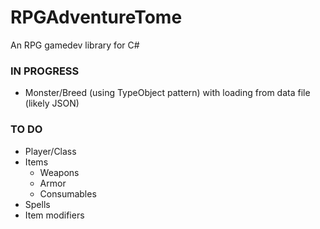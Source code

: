 # RPGAdventureTome
An RPG gamedev library for C#


### IN PROGRESS

- Monster/Breed (using TypeObject pattern) with loading from data file (likely JSON)    


### TO DO    

- Player/Class    
- Items    
  - Weapons
  - Armor
  - Consumables
- Spells
- Item modifiers
